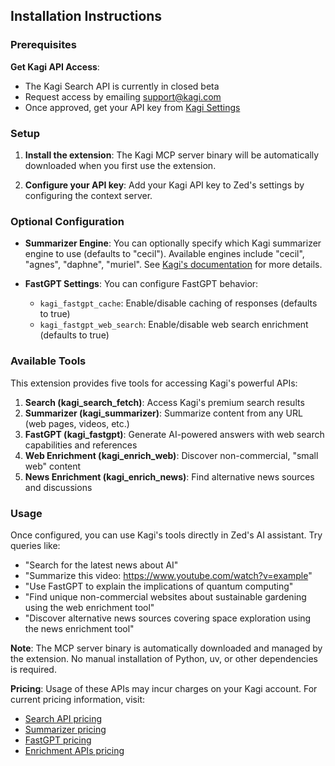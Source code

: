 ## Installation Instructions

### Prerequisites

**Get Kagi API Access**:
- The Kagi Search API is currently in closed beta
- Request access by emailing support@kagi.com
- Once approved, get your API key from [Kagi Settings](https://kagi.com/settings?p=api)

### Setup

1. **Install the extension**: The Kagi MCP server binary will be automatically downloaded when you first use the extension.

2. **Configure your API key**: Add your Kagi API key to Zed's settings by configuring the context server.

### Optional Configuration

- **Summarizer Engine**: You can optionally specify which Kagi summarizer engine to use (defaults to "cecil"). Available engines include "cecil", "agnes", "daphne", "muriel". See [Kagi's documentation](https://help.kagi.com/kagi/api/summarizer.html) for more details.

- **FastGPT Settings**: You can configure FastGPT behavior:
  - `kagi_fastgpt_cache`: Enable/disable caching of responses (defaults to true)
  - `kagi_fastgpt_web_search`: Enable/disable web search enrichment (defaults to true)

### Available Tools

This extension provides five tools for accessing Kagi's powerful APIs:

1. **Search (kagi_search_fetch)**: Access Kagi's premium search results
2. **Summarizer (kagi_summarizer)**: Summarize content from any URL (web pages, videos, etc.)
3. **FastGPT (kagi_fastgpt)**: Generate AI-powered answers with web search capabilities and references
4. **Web Enrichment (kagi_enrich_web)**: Discover non-commercial, "small web" content
5. **News Enrichment (kagi_enrich_news)**: Find alternative news sources and discussions

### Usage

Once configured, you can use Kagi's tools directly in Zed's AI assistant. Try queries like:
- "Search for the latest news about AI"
- "Summarize this video: https://www.youtube.com/watch?v=example"
- "Use FastGPT to explain the implications of quantum computing"
- "Find unique non-commercial websites about sustainable gardening using the web enrichment tool"
- "Discover alternative news sources covering space exploration using the news enrichment tool"

**Note**: The MCP server binary is automatically downloaded and managed by the extension. No manual installation of Python, uv, or other dependencies is required.

**Pricing**: Usage of these APIs may incur charges on your Kagi account. For current pricing information, visit:
- [Search API pricing](https://help.kagi.com/kagi/api/search.html#pricing)
- [Summarizer pricing](https://help.kagi.com/kagi/api/summarizer.html#pricing)
- [FastGPT pricing](https://help.kagi.com/kagi/api/fastgpt.html#pricing)
- [Enrichment APIs pricing](https://help.kagi.com/kagi/api/enrich.html#pricing)
